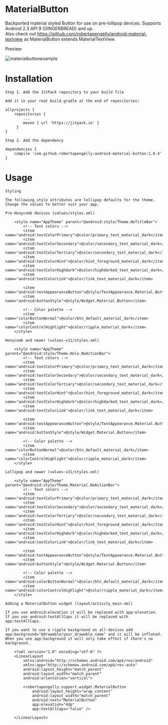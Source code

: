 # MaterialButton

Backported material styled Button for use on pre-lollipop devices. Supports Android 2.3 API 9 (GINGERBREAD) and up.<br />
Also check out https://github.com/robertapengelly/android-material-textview as MaterialButton extends MaterialTextView.

Preview

![materialbuttonexample](https://cloud.githubusercontent.com/assets/5245027/22246905/08f32292-e22f-11e6-9472-9aaf5badbccd.gif)

# Installation

    Step 1. Add the JitPack repository to your build file
    
    Add it in your root build.gradle at the end of repositories:
    
    allprojects {
        repositories {
            ...
            maven { url 'https://jitpack.io' }
         }
    }
    
    Step 2. Add the dependency
    
    dependencies {
        compile 'com.github.robertapengelly:android-material-button:1.0.4'
    }

# Usage

    Styling
    
    The following style attributes are lollipop defaults for the theme. Change the values to better suit your app.
    
    Pre-Honycomb devices (values/styles.xml)
    
        <style name="AppTheme" parent="@android:style/Theme.NoTitleBar">
            <!-- Text colors -->
            <item name="android:textColorPrimary">@color/primary_text_material_dark</item>
            <item name="android:textColorSecondary">@color/secondary_text_material_dark</item>
            <item name="android:textColorTertiary">@color/secondary_text_material_dark</item>
            <item name="android:textColorHint">@color/hint_foreground_material_dark</item>
            <item name="android:textColorHighdark">@color/highdarked_text_material_dark</item>
            <item name="android:textColorLink">@color/link_text_material_dark</item>
            
            <item name="android:textAppearanceButton">@style/TextAppearance.Material.Button</item>
            <item name="android:buttonStyle">@style/Widget.Material.Button</item>
            
            <!-- Color palette -->
            <item name="colorButtonNormal">@color/btn_default_material_dark</item>
            <item name="colorControlHighlight">@color/ripple_material_dark</item>
        </style>
    
    Honycomb and newer (values-v11/styles.xml)
    
        <style name="AppTheme" parent="@android:style/Theme.Holo.NoActionBar">
            <!-- Text colors -->
            <item name="android:textColorPrimary">@color/primary_text_material_dark</item>
            <item name="android:textColorSecondary">@color/secondary_text_material_dark</item>
            <item name="android:textColorTertiary">@color/secondary_text_material_dark</item>
            <item name="android:textColorHint">@color/hint_foreground_material_dark</item>
            <item name="android:textColorHighdark">@color/highdarked_text_material_dark</item>
            <item name="android:textColorLink">@color/link_text_material_dark</item>
            
            <item name="android:textAppearanceButton">@style/TextAppearance.Material.Button</item>
            <item name="android:buttonStyle">@style/Widget.Material.Button</item>
            
            <!-- Color palette -->
            <item name="colorButtonNormal">@color/btn_default_material_dark</item>
            <item name="colorControlHighlight">@color/ripple_material_dark</item>
        </style>
    
    Lollipop and newer (values-v21/styles.xml)
    
        <style name="AppTheme" parent="@android:style/Theme.Material.NoActionBar">
            <!-- Text colors -->
            <item name="android:textColorPrimary">@color/primary_text_material_dark</item>
            <item name="android:textColorSecondary">@color/secondary_text_material_dark</item>
            <item name="android:textColorTertiary">@color/secondary_text_material_dark</item>
            <item name="android:textColorHint">@color/hint_foreground_material_dark</item>
            <item name="android:textColorHighdark">@color/highdarked_text_material_dark</item>
            <item name="android:textColorLink">@color/link_text_material_dark</item>
            
            <item name="android:textAppearanceButton">@style/TextAppearance.Material.Button</item>
            <item name="android:buttonStyle">@style/Widget.Material.Button</item>
            
            <!-- Color palette -->
            <item name="android:colorButtonNormal">@color/btn_default_material_dark</item>
            <item name="android:colorControlHighlight">@color/ripple_material_dark</item>
        </style>
    
    Adding a MaterialButton widget (layout/activity_main.xml)
    
    If you use android:elevation it will be replaced with app:elevation.
    If you use android:textAllCaps it will be replaced with app:textAllCaps.
    
    If you want to use a ripple background on all-devices add app:background="@drawable/your_drawable_name" and it will be inflated.
    When you use app:background it will only take effect if there's no background.
    
        <?xml version="1.0" encoding="utf-8" ?>
        <LinearLayout
            xmlns:android="http://schemas.android.com/apk/res/android"
            xmlns:app="http://schemas.android.com/apk/res-auto"
            android:layout_height="match_parent"
            android:layout_width="match_parent"
            android:orientation="vertical">
            
            <robertapengelly.support.widget.MaterialButton
                android:layout_height="wrap_content"
                android:layout_width="match_parent"
                android:text="MaterialButton"
                app:elevation="4dp"
                app:textAllCaps="false" />
        
        </LinearLayout>
